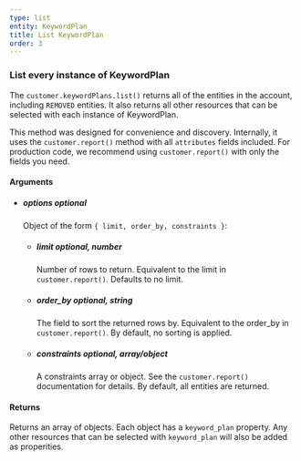 ```yaml
---
type: list
entity: KeywordPlan 
title: List KeywordPlan 
order: 3
---
```


### List every instance of KeywordPlan 


The `customer.keywordPlans.list()` returns all of the entities in the account, including `REMOVED` entities. It also returns all other resources that can be selected with each instance of KeywordPlan.

This method was designed for convenience and discovery. Internally, it uses the `customer.report()` method with all `attributes` fields included. For production code, we recommend using `customer.report()` with only the fields you need.


#### Arguments

-   ##### options _optional_
    Object of the form `{ limit, order_by, constraints }`:
    -   ##### limit _optional, number_
        Number of rows to return. Equivalent to the limit in `customer.report()`. Defaults to no limit.
    -   ##### order_by _optional, string_
        The field to sort the returned rows by. Equivalent to the order_by in `customer.report()`. By default, no sorting is applied.
    -   ##### constraints _optional, array/object_
        A constraints array or object. See the `customer.report()` documentation for details. By default, all entities are returned.


#### Returns

Returns an array of objects.
Each object has a `keyword_plan` property. Any other resources that can be selected with `keyword_plan` will also be added as properities.

